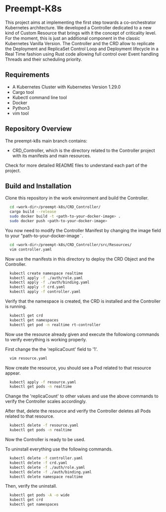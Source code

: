 
# Preempt-K8s

This project aims at implementing the first step towards a co-orchestrator Kubernetes architecture. We developed a Controller dedicated to a new kind of Custom Resource that brings with it the concept of criticality level.
For the moment, this is just an additional component in the classic Kubernetes Vanilla Version.
The Controller and the CRD allow to replicate the Deployment and ReplicaSet Control Loop and Deployment lifecycle in a Real Time fashion using Rust code allowing full control over Event handling Threads and their scheduling priority.

## Requirements

- A Kubernetes Cluster with Kubernetes Version 1.29.0
- Cargo tool
- Kubectl command line tool
- Docker
- Python3
- vim tool

## Repository Overview

The preempt-k8s main branch contains:
- CRD_Controller, which is the directory related to the Controller project with its manifests and main resources.

Check for more detailed README files to understand each part of the project.

## Build and Installation

Clone this repository in the work environment and build the Controller.

```bash
  cd <work-dir>/preempt-k8s/CRD_Controller/
  cargo build --release
  sudo docker build -t <path-to-your-docker-image> .
  sudo docker push <path-to-your-docker-image>
```

You now need to modify the Controller Manifest by changing the image field to your "path-to-your-docker-image¨.

```bash
  cd <work-dir>/preempt-k8s/CRD_Controller/src/Resources/
  vim controller.yaml
```
Now use the manifests in this directory to deploy the CRD Object and the Controller.

```bash
  kubectl create namespace realtime
  kubectl apply -f ./auth/role.yaml
  kubectl apply -f ./auth/binding.yaml
  kubectl apply -f crd.yaml
  kubectl apply -f controller.yaml
```
Verify that the namespace is created, the CRD is installed and the Controller is running.

```bash
  kubectl get crd
  kubectl get namespaces
  kubectl get pod -n realtime rt-controller
```
Now use the resource already given and execute the followiong commands to verify everything is working properly.

First change the the 'replicaCount' field to '1'.

```bash
  vim resource.yaml
```

Now create the resource, you should see a Pod related to that resource appear.

```bash
  kubectl apply -f resource.yaml
  kubectl get pods -n realtime
```
Change the 'replicaCount' to other values and use the above commands to verify the Controller scales accordingly.

After that, delete the resource and verify the Controller deletes all Pods related to that resource.

```bash
  kubectl delete -f resource.yaml
  kubectl get pods -n realtime
```
Now the Controller is ready to be used.


To uninstall everything use the following commands.

```bash
  kubectl delete -f controller.yaml
  kubectl delete -f crd.yaml
  kubectl delete -f ./auth/role.yaml
  kubectl delete -f ./auth/binding.yaml
  kubectl delete namespace realtime
```
Then, verify the uninstall.

```bash
  kubectl get pods -A -o wide
  kubectl get crd
  kubectl get namespaces

